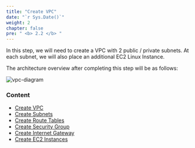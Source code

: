 ```yaml
---
title: "Create VPC"
date: "`r Sys.Date()`"
weight: 2
chapter: false
pre: " <b> 2.2 </b> "
---
```


In this step, we will need to create a VPC with 2 public / private subnets. At each subnet, we will also place an additional EC2 Linux Instance.

The architecture overview after completing this step will be as follows:

![vpc-diagram](/images/diagrams/vpc-diagram.png)

### Content

- [Create VPC](2.2.1.create-vpc/)
- [Create Subnets](2.2.2.create-subnets/)
- [Create Route Tables](2.2.3.create-rtbs/)
- [Create Security Group](2.2.4.create-sec-groups/)
- [Create Internet Gateway](2.2.5.create-igw/)
- [Create EC2 Instances](2.2.6.create-ec2-instances/)
